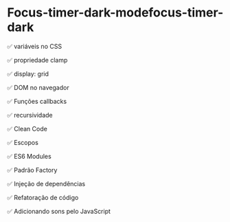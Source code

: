 # Focus-timer-dark-modefocus-timer-dark
✅ variáveis no CSS

✅ propriedade clamp

✅ display: grid

✅ DOM no navegador

✅ Funções callbacks

✅ recursividade

✅ Clean Code

✅ Escopos

✅ ES6 Modules

✅ Padrão Factory

✅ Injeção de dependências

✅ Refatoração de código

✅ Adicionando sons pelo JavaScript
